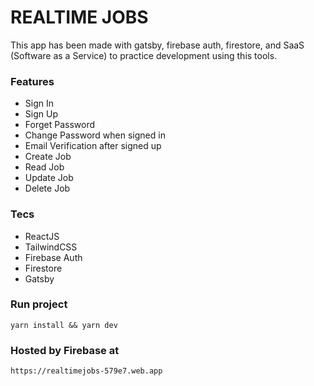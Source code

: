 REALTIME JOBS
=============

This app has been made with gatsby, firebase auth, firestore, and SaaS (Software as a Service) to practice development using this tools.

### Features

-  Sign In
-  Sign Up
-  Forget Password
-  Change Password when signed in
-  Email Verification after signed up
-  Create Job
-  Read Job
-  Update Job
-  Delete Job

### Tecs

  - ReactJS
  - TailwindCSS
  - Firebase Auth
  - Firestore
  - Gatsby

### Run project

    yarn install && yarn dev

### Hosted by Firebase at

    https://realtimejobs-579e7.web.app

